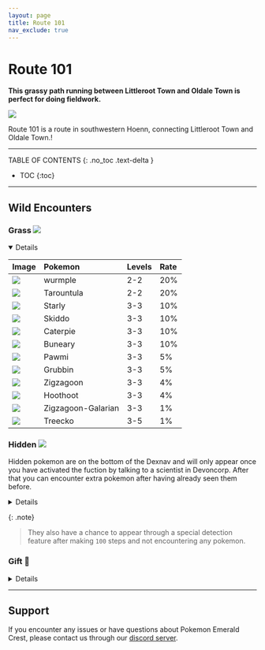 ```yaml
---
layout: page
title: Route 101
nav_exclude: true
---
```

# Route 101

**This grassy path running between Littleroot Town and Oldale Town is perfect for doing fieldwork.**

![](https://user-images.githubusercontent.com/109757010/229271074-6cb834c9-918a-47f1-9005-b549d7982d9f.png)

Route 101 is a route in southwestern Hoenn, connecting Littleroot Town and Oldale Town.!

---

TABLE OF CONTENTS
{: .no_toc .text-delta }

- TOC
{:toc}

---

## Wild Encounters

### Grass <img src="https://archives.bulbagarden.net/media/upload/3/33/RSE_Grass.png">

<details open markdown="block">

| Image                                                                                      | Pokemon             | Levels | Rate|
|:-------------------------------------------------------------------------------------------|:--------------------|:-------|:----|
| <img src="https://img.pokemondb.net/sprites/sword-shield/icon/wurmple.png">                | wurmple             | 2-2    | 20% |  
| <img src="https://img.pokemondb.net/sprites/sword-shield/icon/blipbug.png">                | Tarountula          | 2-2    | 20% |  
| <img src="https://img.pokemondb.net/sprites/sword-shield/icon/caterpie.png">               | Starly              | 3-3    | 10% |  
| <img src="https://img.pokemondb.net/sprites/sword-shield/icon/grubbin.png">                | Skiddo              | 3-3    | 10% |  
| <img src="https://img.pokemondb.net/sprites/sword-shield/icon/skiddo.png">                 | Caterpie            | 3-3    | 10% |  
| <img src="https://img.pokemondb.net/sprites/sword-shield/icon/nickit.png">                 | Buneary             | 3-3    | 10% |  
| <img src="https://img.pokemondb.net/sprites/sword-shield/icon/wooloo.png">                 | Pawmi               | 3-3    | 5%  |  
| <img src="https://img.pokemondb.net/sprites/sword-shield/icon/hoothoot.png">               | Grubbin             | 3-3    | 5%  |  
| <img src="https://img.pokemondb.net/sprites/sword-shield/icon/zigzagoon.png">              | Zigzagoon           | 3-3    | 4%  |  
| <img src="https://img.pokemondb.net/sprites/sword-shield/icon/absol.png">                  | Hoothoot            | 3-3    | 4%  |  
| <img src="https://img.pokemondb.net/sprites/sword-shield/icon/grookey.png">                | Zigzagoon-Galarian  | 3-3    | 1%  |
| <img src="https://img.pokemondb.net/sprites/sword-shield/icon/zigzagoon-galarian.png">     | Treecko             | 3-5    | 1%  |  

</details>

### Hidden <img src="https://archives.bulbagarden.net/media/upload/6/65/Bag_Holo_Caster_f_Sprite.png">

Hidden pokemon are on the bottom of the Dexnav and will only appear once you have activated the fuction by talking to a scientist in Devoncorp. After that you can encounter extra pokemon after having already seen them before.

<details close markdown="block">

| Image                                                                                      | Pokemon             | Levels |
|:-------------------------------------------------------------------------------------------|:--------------------|:-------|
| <img src="https://img.pokemondb.net/sprites/sword-shield/icon/pichu.png">                  | Pichu SE            | 3-5    |
| <img src="https://img.pokemondb.net/sprites/sword-shield/icon/weedle.png">                 | Weedle              | 3-5    |
| <img src="https://img.pokemondb.net/sprites/sword-shield/icon/diglett.png">                | Diglett             | 3-5    |

</details>

{: .note}
> They also have a chance to appear through a special detection feature after making `100` steps and not encountering any pokemon.

### Gift 🎁

<details close markdown="block">

| Image                                                                                      | Pokemon             | Levels | Details         |
|:-------------------------------------------------------------------------------------------|:--------------------|:-------|:----------------|
| <img src="https://img.pokemondb.net/sprites/sword-shield/icon/bagon.png">                  | Bagon               |  5     | Starter Pokémon |
| <img src="https://img.pokemondb.net/sprites/sword-shield/icon/jangmo-o.png">               | JangmoO             |  5     | Starter Pokémon |
| <img src="https://img.pokemondb.net/sprites/sword-shield/icon/goomy.png">                  | Goomy               |  5     | Starter Pokémon |

</details>

---

## Support

If you encounter any issues or have questions about Pokemon Emerald Crest, please contact us through our [discord server].

[discord server]: https://discord.gg/aaghat-s-server-965900074532081674
